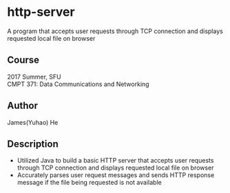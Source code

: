 # http-server
A program that accepts user requests through TCP connection and displays requested local file on browser

## Course
<dt>2017 Summer, SFU</dt>
<dt>CMPT 371: Data Communications and Networking</dt>

## Author
James(Yuhao) He

## Description
- Utilized Java to build a basic HTTP server that accepts user requests through TCP connection and displays requested local file on browser
- Accurately parses user request messages and sends HTTP response message if the file being requested is not available

